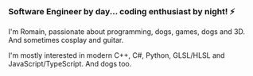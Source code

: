 ### Software Engineer by day... coding enthusiast by night! ⚡

I'm Romain, passionate about programming, dogs, games, dogs and 3D. And sometimes cosplay and guitar.

I'm mostly interested in modern C++, C#, Python, GLSL/HLSL and JavaScript/TypeScript. And dogs too.

<!--
**vinders/vinders** is a ✨ _special_ ✨ repository because its `README.md` (this file) appears on your GitHub profile.

Here are some ideas to get you started:

- 🔭 I’m currently working on ...
- 🌱 I’m currently learning ...
- 👯 I’m looking to collaborate on ...
- 🤔 I’m looking for help with ...
- 💬 Ask me about ...
- 📫 How to reach me: ...
- 😄 Pronouns: ...
- ⚡ Fun fact: ...
-->
